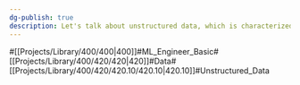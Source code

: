 ```yaml
---
dg-publish: true
description: Let's talk about unstructured data, which is characterized by an unstructured schema
---
```

#[[Projects/Library/400/400\|400]]#ML_Engineer_Basic#[[Projects/Library/400/420/420\|420]]#Data#[[Projects/Library/400/420/420.10/420.10\|420.10]]#Unstructured_Data

